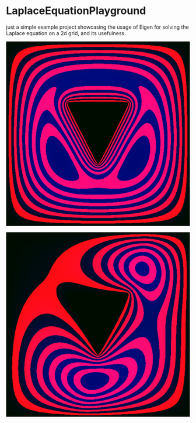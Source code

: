 # LaplaceEquationPlayground
just a simple example project showcasing the usage of Eigen for solving the Laplace equation on a 2d grid, and its usefulness.

![](x.bmp)

![](solutionLinuxLaplaceProper.bmp)
